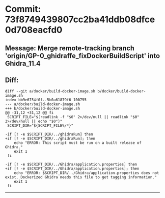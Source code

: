 # Commit: 73f8749439807cc2ba41ddb08dfce0d708eacfd0
## Message: Merge remote-tracking branch 'origin/GP-0_ghidraffe_fixDockerBuildScript' into Ghidra_11.4
## Diff:
```
diff --git a/docker/build-docker-image.sh b/docker/build-docker-image.sh
index bb9e6754f0f..5b0a61879f6 100755
--- a/docker/build-docker-image.sh
+++ b/docker/build-docker-image.sh
@@ -31,12 +31,12 @@ fi
 SCRIPT_FILE="$(readlink -f "$0" 2>/dev/null || readlink "$0" 2>/dev/null || echo "$0")"
 SCRIPT_DIR="${SCRIPT_FILE%/*}"
 
-if [! -e $SCRIPT_DIR/../ghidraRun] then
+if [! -e $SCRIPT_DIR/../ghidraRun]; then
 	echo "ERROR: This script must be run on a built release of Ghidra."
 	exit 1
 fi
 
-if [! -e $SCRIPT_DIR/../Ghidra/application.properties] then
+if [! -e $SCRIPT_DIR/../Ghidra/application.properties]; then
 	echo "ERROR: $SCRIPT_DIR/../Ghidra/application.properties does not exist. Dockerized Ghidra needs this file to get tagging information."
 	exit 1
 fi
```
-----------------------------------
